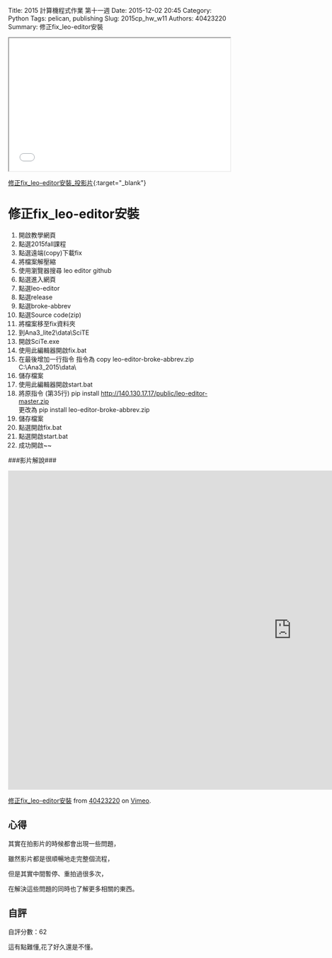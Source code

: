 Title: 2015 計算機程式作業 第十一週
Date: 2015-12-02 20:45
Category: Python
Tags: pelican, publishing
Slug: 2015cp_hw_w11
Authors: 40423220
Summary: 修正fix_leo-editor安裝



<iframe src="w11.html" width="500" height="300"></iframe>

[修正fix_leo-editor安裝_投影片](w11.html){:target="_blank"}

修正fix_leo-editor安裝
=================
                    
                            
                            
                            
1. 開啟教學網頁
2. 點選2015fall課程
3. 點選遠端(copy)下載fix
4. 將檔案解壓縮
5. 使用瀏覽器搜尋 leo editor github
6. 點選進入網頁
7. 點選leo-editor
8. 點選release
9. 點選broke-abbrev
10. 點選Source code(zip)
11. 將檔案移至fix資料夾
12. 到Ana3_lite2\data\SciTE
13. 開啟SciTe.exe 
14. 使用此編輯器開啟fix.bat
15. 在最後增加一行指令
      指令為  copy leo-editor-broke-abbrev.zip C:\Ana3_2015\data\                            
16. 儲存檔案
17. 使用此編輯器開啟start.bat
18. 將原指令 (第35行) pip install http://140.130.17.17/public/leo-editor-master.zip           
     更改為 pip install leo-editor-broke-abbrev.zip
19. 儲存檔案
20. 點選開啟fix.bat
21. 點選開啟start.bat
22. 成功開啟~~
                            
                            
                            
###影片解說###
                            
                            

<iframe src="https://player.vimeo.com/video/147597320" width="1280" height="720" frameborder="0" webkitallowfullscreen mozallowfullscreen allowfullscreen></iframe> <p><a href="https://vimeo.com/147597320">修正fix_leo-editor安裝</a> from <a href="https://vimeo.com/user45467634">40423220</a> on <a href="https://vimeo.com">Vimeo</a>.</p>
                                
                                
                                
                                
                                
心得
-------
其實在拍影片的時候都會出現一些問題，
                
雖然影片都是很順暢地走完整個流程，
                
但是其實中間暫停、重拍過很多次，
                
在解決這些問題的同時也了解更多相關的東西。
                        
                            
                            
                            
自評
--------
自評分數：62

這有點難懂,花了好久還是不懂。
                        



 